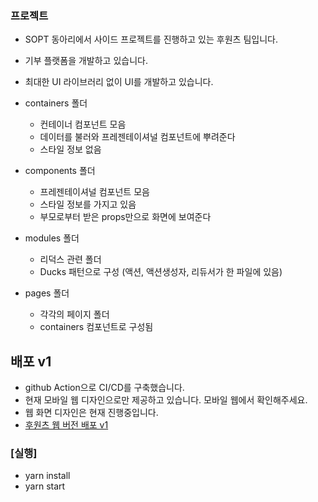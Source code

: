### 프로젝트

- SOPT 동아리에서 사이드 프로젝트를 진행하고 있는 후원츠 팀입니다.
- 기부 플랫폼을 개발하고 있습니다.
- 최대한 UI 라이브러리 없이 UI를 개발하고 있습니다. 

- containers 폴더

  - 컨테이너 컴포넌트 모음
  - 데이터를 불러와 프레젠테이셔널 컴포넌트에 뿌려준다
  - 스타일 정보 없음

- components 폴더

  - 프레젠테이셔널 컴포넌트 모음
  - 스타일 정보를 가지고 있음
  - 부모로부터 받은 props만으로 화면에 보여준다

- modules 폴더

  - 리덕스 관련 폴더
  - Ducks 패턴으로 구성 (액션, 액션생성자, 리듀서가 한 파일에 있음)

- pages 폴더
  - 각각의 페이지 폴더
  - containers 컴포넌트로 구성됨

## 배포 v1

- github Action으로 CI/CD를 구축했습니다. 
- 현재 모바일 웹 디자인으로만 제공하고 있습니다. 모바일 웹에서 확인해주세요.
- 웹 화면 디자인은 현재 진행중입니다.
- [후원츠 웹 버전 배포 v1](http://whowants2.s3-website.ap-northeast-2.amazonaws.com/)

### [실행]

- yarn install
- yarn start
